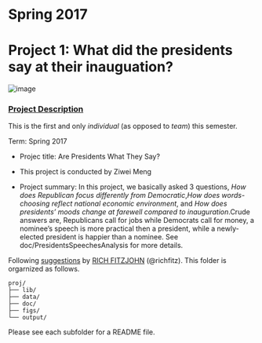 # Spring 2017
# Project 1: What did the presidents say at their inauguation?

![image](figs/title.jpg)

### [Project Description](doc/)
This is the first and only *individual* (as opposed to *team*) this semester. 

Term: Spring 2017

+ Projec title: Are Presidents What They Say?
+ This project is conducted by Ziwei Meng

+ Project summary: In this project, we basically asked 3 questions, *How does Republican focus differently from Democratic*,*How does words-choosing reflect national economic environment*, and *How does presidents’ moods change at farewell compared to inauguration*.Crude answers are, Republicans call for jobs while Democrats call for money, a nominee’s speech is more practical then a president, while a newly-elected president is happier than a nominee. See doc/PresidentsSpeechesAnalysis for more details.


Following [suggestions](http://nicercode.github.io/blog/2013-04-05-projects/) by [RICH FITZJOHN](http://nicercode.github.io/about/#Team) (@richfitz). This folder is orgarnized as follows.

```
proj/
├── lib/
├── data/
├── doc/
├── figs/
└── output/
```

Please see each subfolder for a README file.
